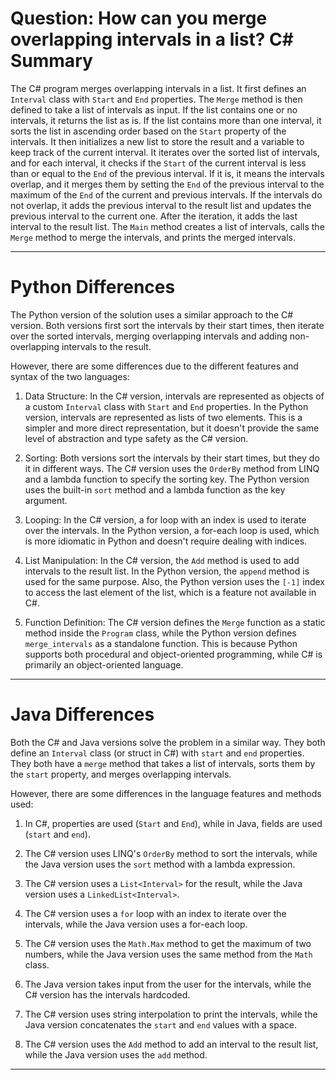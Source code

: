 # Question: How can you merge overlapping intervals in a list? C# Summary

The C# program merges overlapping intervals in a list. It first defines an `Interval` class with `Start` and `End` properties. The `Merge` method is then defined to take a list of intervals as input. If the list contains one or no intervals, it returns the list as is. If the list contains more than one interval, it sorts the list in ascending order based on the `Start` property of the intervals. It then initializes a new list to store the result and a variable to keep track of the current interval. It iterates over the sorted list of intervals, and for each interval, it checks if the `Start` of the current interval is less than or equal to the `End` of the previous interval. If it is, it means the intervals overlap, and it merges them by setting the `End` of the previous interval to the maximum of the `End` of the current and previous intervals. If the intervals do not overlap, it adds the previous interval to the result list and updates the previous interval to the current one. After the iteration, it adds the last interval to the result list. The `Main` method creates a list of intervals, calls the `Merge` method to merge the intervals, and prints the merged intervals.

---

# Python Differences

The Python version of the solution uses a similar approach to the C# version. Both versions first sort the intervals by their start times, then iterate over the sorted intervals, merging overlapping intervals and adding non-overlapping intervals to the result.

However, there are some differences due to the different features and syntax of the two languages:

1. Data Structure: In the C# version, intervals are represented as objects of a custom `Interval` class with `Start` and `End` properties. In the Python version, intervals are represented as lists of two elements. This is a simpler and more direct representation, but it doesn't provide the same level of abstraction and type safety as the C# version.

2. Sorting: Both versions sort the intervals by their start times, but they do it in different ways. The C# version uses the `OrderBy` method from LINQ and a lambda function to specify the sorting key. The Python version uses the built-in `sort` method and a lambda function as the key argument.

3. Looping: In the C# version, a for loop with an index is used to iterate over the intervals. In the Python version, a for-each loop is used, which is more idiomatic in Python and doesn't require dealing with indices.

4. List Manipulation: In the C# version, the `Add` method is used to add intervals to the result list. In the Python version, the `append` method is used for the same purpose. Also, the Python version uses the `[-1]` index to access the last element of the list, which is a feature not available in C#.

5. Function Definition: The C# version defines the `Merge` function as a static method inside the `Program` class, while the Python version defines `merge_intervals` as a standalone function. This is because Python supports both procedural and object-oriented programming, while C# is primarily an object-oriented language.

---

# Java Differences

Both the C# and Java versions solve the problem in a similar way. They both define an `Interval` class (or struct in C#) with `start` and `end` properties. They both have a `merge` method that takes a list of intervals, sorts them by the `start` property, and merges overlapping intervals.

However, there are some differences in the language features and methods used:

1. In C#, properties are used (`Start` and `End`), while in Java, fields are used (`start` and `end`). 

2. The C# version uses LINQ's `OrderBy` method to sort the intervals, while the Java version uses the `sort` method with a lambda expression.

3. The C# version uses a `List<Interval>` for the result, while the Java version uses a `LinkedList<Interval>`. 

4. The C# version uses a `for` loop with an index to iterate over the intervals, while the Java version uses a for-each loop.

5. The C# version uses the `Math.Max` method to get the maximum of two numbers, while the Java version uses the same method from the `Math` class.

6. The Java version takes input from the user for the intervals, while the C# version has the intervals hardcoded.

7. The C# version uses string interpolation to print the intervals, while the Java version concatenates the `start` and `end` values with a space.

8. The C# version uses the `Add` method to add an interval to the result list, while the Java version uses the `add` method.

---
